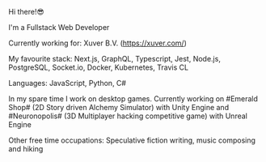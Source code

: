 Hi there!😎

I'm a Fullstack Web Developer 

Currently working for: Xuver B.V. (https://xuver.com/)

My favourite stack: Next.js, GraphQL, Typescript, Jest, Node.js, PostgreSQL, Socket.io, Docker, Kubernetes, Travis CL

Languages: JavaScript, Python, C#

In my spare time I work on desktop games. Currently working on #Emerald Shop# (2D Story driven Alchemy Simulator) with Unity Engine and #Neuronopolis# (3D Multiplayer hacking competitive game) with Unreal Engine

Other free time occupations:
Speculative fiction writing, music composing and hiking



